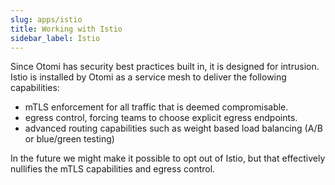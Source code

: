 ```yaml
---
slug: apps/istio
title: Working with Istio
sidebar_label: Istio
---
```


Since Otomi has security best practices built in, it is designed for intrusion.
Istio is installed by Otomi as a service mesh to deliver the following capabilities:

- mTLS enforcement for all traffic that is deemed compromisable.
- egress control, forcing teams to choose explicit egress endpoints.
- advanced routing capabilities such as weight based load balancing (A/B or blue/green testing)

In the future we might make it possible to opt out of Istio, but that effectively nullifies the mTLS capabilities and egress control.
